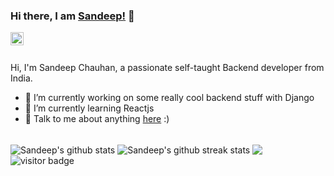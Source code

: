 ### Hi there, I am [Sandeep!](https://sandeep-chauhan.com) 👋

<a href="https://twitter.com/sandeepsajan0">
  <img align="left" alt="Sandeep Chauhan | Twitter" width="21px" src="https://raw.githubusercontent.com/anuraghazra/anuraghazra/master/assets/twitter.svg" />
</a>
<!-- <a href="https://www.linkedin.com/in/sandeepsajan0/">
  <img align="left" alt="Sandeep Chauhan | LinkedIn" width="21px" src="https://banner2.cleanpng.com/20171202/f59/linkedin-download-png-5a22d420d16602.1978549215122319688577.jpg
" /> </a> -->

<br />
<br />

Hi, I'm Sandeep Chauhan, a passionate self-taught Backend developer from India.

- 🔭 I’m currently working on some really cool backend stuff with Django
- 🌱 I’m currently learning Reactjs
- 💬 Talk to me about anything [here](https://www.linkedin.com/in/sandeepsajan0/) :)

<br />

<img align="center" src="https://github-readme-stats-anuraghazra1.vercel.app/api?username=sandeepsajan0&show_icons=true&include_all_commits=true&theme=material-palenight&count_private=true" alt="Sandeep's github stats" />

<img align="center" src="https://github-readme-streak-stats.herokuapp.com/?user=sandeepsajan0&theme=material-palenight&hide_border=true" alt="Sandeep's github streak stats" />
<img align="center" src="https://github-readme-stats-anuraghazra1.vercel.app/api/top-langs/?username=sandeepsajan0&layout=compact&theme=material-palenight" />

<img src="https://visitor-badge.glitch.me/badge?page_id=sandeepsajan0.sandeepsajan0" alt="visitor badge"/>
